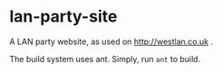 # lan-party-site

A LAN party website, as used on http://westlan.co.uk .

The build system uses ant. Simply, run `ant` to build.

